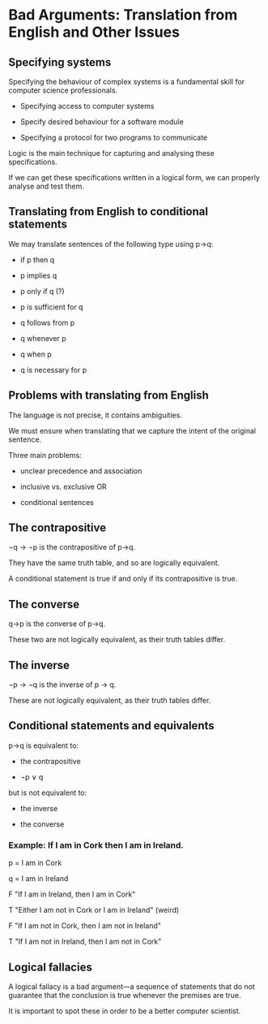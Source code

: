 Bad Arguments: Translation from English and Other Issues
========================================================

Specifying systems
------------------

Specifying the behaviour of complex systems is a fundamental skill for
computer science professionals.

-   Specifying access to computer systems

-   Specify desired behaviour for a software module

-   Specifying a protocol for two programs to communicate

Logic is the main technique for capturing and analysing these
specifications.

If we can get these specifications written in a logical form, we can
properly analyse and test them.

Translating from English to conditional statements
--------------------------------------------------

We may translate sentences of the following type using p→q:

-   if p then q

-   p implies q

-   p only if q (?)

-   p is sufficient for q

-   q follows from p

-   q whenever p

-   q when p

-   q is necessary for p

Problems with translating from English
--------------------------------------

The language is not precise, it contains ambiguities.

We must ensure when translating that we capture the intent of the
original sentence.

Three main problems:

-   unclear precedence and association

-   inclusive vs. exclusive OR

-   conditional sentences

The contrapositive
------------------

¬q → ¬p is the contrapositive of p→q.

They have the same truth table, and so are logically equivalent.

A conditional statement is true if and only if its contrapositive is
true.

The converse
------------

q→p is the converse of p→q.

These two are not logically equivalent, as their truth tables differ.

The inverse
-----------

¬p → ¬q is the inverse of p → q.

These are not logically equivalent, as their truth tables differ.

Conditional statements and equivalents
--------------------------------------

p→q is equivalent to:

-   the contrapositive

-   ¬p ∨ q

but is not equivalent to:

-   the inverse

-   the converse

### Example: If I am in Cork then I am in Ireland.

p = I am in Cork

q = I am in Ireland

F "If I am in Ireland, then I am in Cork"

T "Either I am not in Cork or I am in Ireland" (weird)

F "If I am not in Cork, then I am not in Ireland"

T "If I am not in Ireland, then I am not in Cork"

Logical fallacies
-----------------

A logical fallacy is a bad argument—a sequence of statements that do not
guarantee that the conclusion is true whenever the premises are true.

It is important to spot these in order to be a better computer
scientist.
